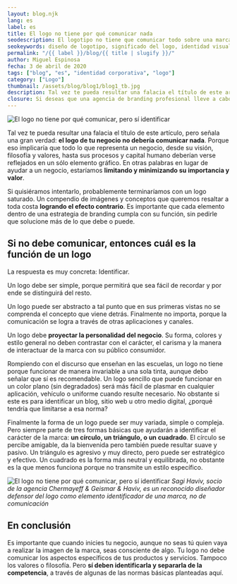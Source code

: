 ```yaml
---
layout: blog.njk
lang: es
label: es
title: El logo no tiene por qué comunicar nada
seodescription: El logotipo no tiene que comunicar todo sobre una marca. En este artículo te explicamos por qué un diseño funcional es más importante que un símbolo sobrecargado de significados.
seokeywords: diseño de logotipo, significado del logo, identidad visual, branding, diseño gráfico, diseño de marca, comunicación visual, marker, agencia de branding
permalink: "/{{ label }}/blog/{{ title | slugify }}/"
author: Miguel Espinosa
fecha: 3 de abril de 2020
tags: ["blog", "es", "identidad corporativa", "logo"]
category: ["Logo"]
thumbnail: /assets/blog/blog1/blog1_tb.jpg
description: Tal vez te pueda resultar una falacia el título de este artículo, pero señala una gran verdad. El logo de tu negocio no debería comunicar nada, porque eso implicaría que todo lo que representa debería verse reflejado en un sólo gráfico.
closure: Si deseas que una agencia de branding profesional lleve a cabo el desarrollo de tu marca y su logo, contáctanos y demos inicio a tu proyecto.
---
```


![El logo no tiene por qué comunicar, pero sí identificar](/assets/blog/blog1/blog1a.jpg)

Tal vez te pueda resultar una falacia el título de este artículo, pero señala una gran verdad: **el logo de tu negocio no debería comunicar nada**. Porque eso implicaría que todo lo que representa un negocio, desde su visión, filosofía y valores, hasta sus procesos y capital humano deberían verse reflejados en un sólo elemento gráfico. En otras palabras en lugar de ayudar a un negocio, estaríamos **limitando y minimizando su importancia y valor**.

Si quisiéramos intentarlo, probablemente terminaríamos con un logo saturado. Un compendio de imágenes y conceptos que queremos resaltar a toda costa **logrando el efecto contrario**. Es importante que cada elemento dentro de una estrategia de branding cumpla con su función, sin pedirle que solucione más de lo que debe o puede.

## Si no debe comunicar, entonces cuál es la función de un logo

La respuesta es muy concreta: Identificar.

Un logo debe ser simple, porque permitirá que sea fácil de recordar y por ende se distinguirá del resto.

Un logo puede ser abstracto a tal punto que en sus primeras vistas no se comprenda el concepto que viene detrás. Finalmente no importa, porque la comunicación se logra a través de otras aplicaciones y canales.

Un logo debe **proyectar la personalidad del negocio**. Su forma, colores y estilo general no deben contrastar con el carácter, el carisma y la manera de interactuar de la marca con su público consumidor.

Rompiendo con el discurso que enseñan en las escuelas, un logo no tiene porque funcionar de manera invariable a una sola tinta, aunque debo señalar que sí es recomendable. Un logo sencillo que puede funcionar en un color plano (sin degradados) será más fácil de plasmar en cualquier aplicación, vehículo o uniforme cuando resulte necesario. No obstante si este es para identificar un blog, sitio web u otro medio digital, ¿porqué tendría que limitarse a esa norma?

Finalmente la forma de un logo puede ser muy variada, simple o compleja. Pero siempre parte de tres formas básicas que ayudarán a identificar el carácter de la marca: **un círculo, un triángulo, o un cuadrado**. El círculo se percibe amigable, da la bienvenida pero también puede resultar suave y pasivo. Un triángulo es agresivo y muy directo, pero puede ser estratégico y efectivo. Un cuadrado es la forma más neutral y equilibrada, no obstante es la que menos funciona porque no transmite un estilo específico.

![El logo no tiene por qué comunicar, pero sí identificar](/assets/blog/blog1/blog1b.jpg)
*Sagi Haviv, socio de la agencia Chermayeff & Geismar & Haviv, es un reconocido diseñador defensor del logo como elemento identificador de una marca, no de comunicación*

## En conclusión

Es importante que cuando inicies tu negocio, aunque no seas tú quien vaya a realizar la imagen de la marca, seas consciente de algo. Tu logo no debe comunicar los aspectos específicos de tus productos y servicios. Tampoco los valores o filosofía. Pero **sí deben identificarla y separarla de la competencia**, a través de algunas de las normas básicas planteadas aquí.